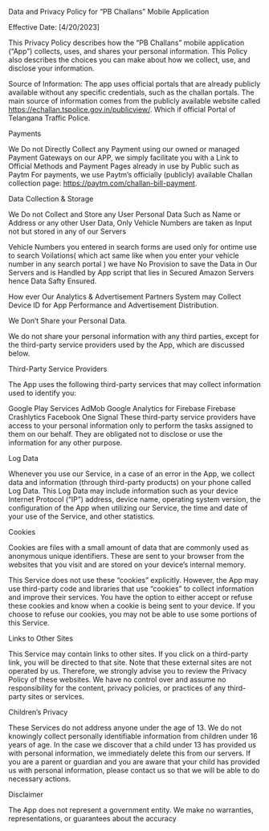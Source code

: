 Data and Privacy Policy for “PB Challans” Mobile Application

Effective Date: [4/20/2023]

This Privacy Policy describes how the “PB Challans” mobile application (“App”) collects, uses, and shares your personal information. This Policy also describes the choices you can make about how we collect, use, and disclose your information.
 
Source of Information:
The app uses official portals that are already publicly available without any specific credentials, such as the challan portals.
The main source of information comes from the publicly available website called https://echallan.tspolice.gov.in/publicview/. Which if official Portal of Telangana Traffic Police.

Payments

We Do not Directly Collect any Payment using our owned or managed Payment Gateways on our APP, we simply facilitate you with a Link to Official Methods and Payment Pages already in use by Public such as Paytm For payments, we use Paytm’s officially (publicly) available Challan collection page: https://paytm.com/challan-bill-payment.

Data Collection & Storage

We Do not Collect and Store any User Personal Data Such as Name or Address or any other User Data, Only Vehicle Numbers are taken as Input not but stored in any of our Servers

Vehicle Numbers you entered in search forms are  used only for ontime use to search Voilations( which act same like when you enter your vehicle number in any search portal ) we have No Provision to save the Data in Our Servers and  is Handled by App script that lies in Secured Amazon Servers hence Data Safty Ensured.

How ever Our  Analytics & Advertisement Partners System may Collect  Device ID for App Performance and Advertisement Distribution.

We Don’t Share your Personal Data.

We do not share your personal information with any third parties, except for the third-party service providers used by the App, which are discussed below.

Third-Party Service Providers

The App uses the following third-party services that may collect information used to identify you:

Google Play Services
AdMob
Google Analytics for Firebase
Firebase Crashlytics
Facebook
One Signal
These third-party service providers have access to your personal information only to perform the tasks assigned to them on our behalf. They are obligated not to disclose or use the information for any other purpose.

Log Data

Whenever you use our Service, in a case of an error in the App, we collect data and information (through third-party products) on your phone called Log Data. This Log Data may include information such as your device Internet Protocol (“IP”) address, device name, operating system version, the configuration of the App when utilizing our Service, the time and date of your use of the Service, and other statistics.

Cookies

Cookies are files with a small amount of data that are commonly used as anonymous unique identifiers. These are sent to your browser from the websites that you visit and are stored on your device’s internal memory.

This Service does not use these “cookies” explicitly. However, the App may use third-party code and libraries that use “cookies” to collect information and improve their services. You have the option to either accept or refuse these cookies and know when a cookie is being sent to your device. If you choose to refuse our cookies, you may not be able to use some portions of this Service.

Links to Other Sites

This Service may contain links to other sites. If you click on a third-party link, you will be directed to that site. Note that these external sites are not operated by us. Therefore, we strongly advise you to review the Privacy Policy of these websites. We have no control over and assume no responsibility for the content, privacy policies, or practices of any third-party sites or services.

Children’s Privacy

These Services do not address anyone under the age of 13. We do not knowingly collect personally identifiable information from children under 16 years of age. In the case we discover that a child under 13 has provided us with personal information, we immediately delete this from our servers. If you are a parent or guardian and you are aware that your child has provided us with personal information, please contact us so that we will be able to do necessary actions.

Disclaimer

The App does not represent a government entity. We make no warranties, representations, or guarantees about the accuracy

